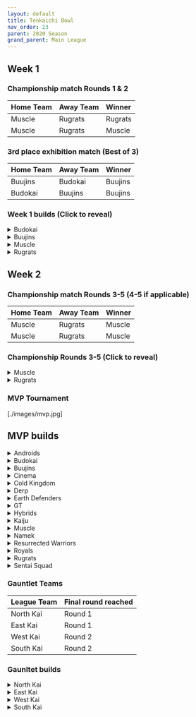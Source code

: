 ```yaml
---
layout: default
title: Tenkaichi Bowl
nav_order: 23
parent: 2020 Season
grand_parent: Main League
---
```


## Week 1

### Championship match Rounds 1 & 2

|  Home Team            | Away Team        | Winner          |
| :---------------------| :----------------| :---------------|
|  Muscle               | Rugrats          | Rugrats         |
|  Muscle               | Rugrats          | Muscle         |

### 3rd place exhibition match (Best of 3)

|  Home Team            | Away Team        | Winner          |
| :---------------------| :----------------| :---------------|
| Buujins               | Budokai          | Buujins         |
| Budokai               | Buujins          | Buujins         |


### Week 1 builds (Click to reveal)

<details>
  <summary>Budokai</summary>

<br />
<br />Home Map: Planet Namek
<br />Music: Boss Battle Rock

* Nam (Costume 1)
   * Attack +2 Defense -1 (1)
   * Serious (1)
   * Quick Fast Attack (1)
   * Power of Rage (2)
   * Dende's Healing (2)
   * Trunks AI

* End Goku (SSJ) (Costume 2)
   * Super +1 (1)
   * Indignation (1)
   * Savior (1)
   * Style of the Strong (4)
   * Broly’s Ring (limiter)
   * Ginyu AI

* Kid Goku (Costume 1)
   * Attack +1 (1)
   * Fighting Spirit (1)
   * Quick Fast Attack (1)
   * Eternal Life (4)
   * Trunks AI

* Early Goku (Costume 4)
   * Defense +2 (2)
   * Savior (1)
   * Launch's Support (2)
   * Dende's Healing (2)
   * Tien AI

* Cyborg Tao (Costume 2)
   * Ki +2 Super -1 (1)
   * Serious (1)
   * Indignation (1)
   * Combo Master (1)
   * Light Body (1)
   * Power of Rage (2)
   * Ginyu AI


</details>

<details>
  <summary>Buujins</summary>
<br />
<br /> Home Map: Supreme Kai's World
<br />Music: Nanshan

* Super Buu
    * Attack +2 Defense -1 (1)
    * Serious! (1)
    * Quick Fast Attack (1)
    * Dende's Healing (2)
    * Master Throw (1)
    * Combo Master (1)
    * Trunks AI
 
* Kid Buu
    * Defense +3 Attack -1 (2)
    * Launch's Support (2)
    * Indignation! (1)
    * Fighting Spirit! (1)
    * Savior (1)
    * Tien AI
 
* Evil Buu
    * Defense +2 (2)
    * Dende's Healing (2)
    * Latent Energy! (1)
    * Serious! (1)
    * Fighting Spirit! (1)
    * Ginyu AI
 
* Majin Buu
    * Ki +2 Super -1 (1)
    * Savior (1)
    * Light Body (1)
    * Eternal Life (4)
    * Yajirobe AI
 
* Majuub
    * Attack +1 (1)
    * Latent Energy! (1)
    * Quick Fast Attack (1)
    * Launch's Support (2)
    * Indignation! (1)
    * Light Body (1)
    * Ginyu AI


</details>

<details>
  <summary>Muscle</summary>

<br />Home Map: Muscle Tower
<br />Music: Epic Boss Fight

* SSJ Trunks (Costume 2)
   * Attack +2 Def -1 (1)
   * Dende's Healing (2)
   * Serious (1)
   * Quick Fast Attack (1)
   * Latent Energy (1)
   * Combo Master (1)
   * Goku AI

* SSJ Broly
   * Super +2 Ki-1 (1)
   * Spiritual Control (3)
   * Kibito SEcret Art (2)
   * Light Body (1)
   * Goku AI

* Android 13
   * Attack +1 (1)
   * Dende's Healing (2)
   * Tension Up (2)
   * Serious (1)
   * Savior (1)
   * Goku AI

* Master Roshi (Black Outfit With Sunglasses-- I think it's costume 3)
   * Ki +2 Sup-1 (1)
   * Dragon Spirit (2)
   * Kibito Secret Art (2)
   * Savior (1)
   * Indignation (1)
   * Ginyu AI

* Bojack (Costume 2)
   * Def +3 Atk -1 (2)
   * Eternal Life (4)
   * Fighting Spirit (1)
   * Frieza AI

</details>

<details>
  <summary>Rugrats</summary>
<br />  
<br />Home Map: City Ruins
<br />Music: Nanga-F

Fusion OFF

* Cell Jr (costume 2)
   * Defense +3 Attack -1 (2)
   * Dende's Healing (2)
   * Launch's Support (2)
   * Fighting Spirit (1)
   * Krillin AI

* Arale (costume 2)
   * Attack +2 Defense -1 (1)
   * Latent Energy (1)
   * Serious (1)
   * Savior (1) 
   * Quick Fast Attack (1)
   * Launch's Support (2)
   * Yajirobe AI

* SSJ Goten (costume 1)
   * Attack +1 (1)
   * Indignation (1)
   * Dende's Healing (2)
   * Fighting Spirit (1)
   * Kibito's Secret Arts (2)
   * Broly's Ring (free)
   * Chiaotzu AI

* Saibaman (costume 2) 
   * Defense +2 Attack -1 (1) 
   * Latent Energy (1)
   * Power of Rage (2)
   * Serious (1) 
   * Light Body (1)
   * Quick Fast Attack (1)
   * Ginyu AI

* Base Kid Trunks (costume 2)
   * Ki +2 Super -1 (1)
   * Eternal Life (4)
   * Indignation (1)
   * Savior (1)
   * Broly's Ring (limiter)
   * Chiaotzu AI

</details>

## Week 2

### Championship match Rounds 3-5 (4-5 if applicable)

|  Home Team            | Away Team        | Winner          |
| :---------------------| :----------------| :---------------|
|  Muscle               | Rugrats           |  Muscle        |
|  Muscle               | Rugrats           |  Muscle        |

### Championship Rounds 3-5 (Click to reveal)

<details>
  <summary>Muscle</summary>

<br />Home Map: Muscle Tower
<br />Music: Epic Boss Fight

* Android 13
    * Attack +1 (1)
    * Dende's Healing (2)
    * Tension Up (2)
    * Serious (1)
    * Rising Fighting Spirit (1)
    * Goku AI


* SSJ Trunks (Costume 2) (Custom Slot 1)
    * Attack +2 Def -1 (1)
    * Dende's Healing (2)
    * Serious (1)
    * Quick Fast Attack (1)
    * Latent Energy (1)
    * Savior (1)
    * Goku AI

* SSJ Broly (Custom Slot 1)
    * Super +2 Ki-1 (1)
    * Spiritual Control (3)
    * Kibito Secret Art (2)
    * Light Body (1)
    * Goku AI

* Master Roshi (Black Outfit With Sunglasses-- I think it's costume 3)
    * Ki +2 Sup-1 (1)
    * Dragon Spirit (2)
    * Kibito Secret Art (2)
    * Savior (1)
    * Indignation (1)
    * Ginyu AI

* Bojack (Costume 2)
    * Def +3 Atk -1 (2)
    * Eternal Life (4)
    * Fighting Spirit (1)
    * Frieza AI


</details>

<details>
  <summary>Rugrats</summary>
<br />  
<br />Home Map: City Ruins
<br />Music: Nanga-F

Fusion ON

* Saibaman (costume 2) 
    * Defense +2 Attack -1 (1) 
    * Latent Energy (1)
    * Dragon Power (3)
    * Serious (1) 
    * Light Body (1)
    * Ginyu AI

* SSJ Goten (costume 1)
    * Attack +1 (1)
    * Indignation (1)
    * Dende's Healing (2)
    * Fighting Spirit (1)
    * Kibito's Secret Arts (2)
    * Chiaotzu AI

* Base Kid Trunks (costume 1)
    * Ki +2 Super -1 (1)
    * Indignation (1)
    * Dende's Healing (2)
    * Fighting Spirit (1)
    * Kibito's Secret Arts (2)
    * Broly's Ring (limiter)
    * Chiaotzu AI

* Cell Jr.
    * Defense +3 Attack -1 (2)
    * Eternal Life (4)
    * Light Body(1)
    * Trunks AI

* Arale (costume 2)
    * Attack +2 Defense -1 (1)
    * Latent Energy (1)
    * Serious (1)
    * Savior (1) 
    * Quick Fast Attack (1)
    * Launch's Support (2)
    * Yajirobe AI

</details>

### MVP Tournament

[./images/mvp.jpg]

## MVP builds
<details>
  <summary>Androids</summary>

* Cell (Perfect)
  * Costume 2
  * Ki +1 (1)
  * Halo (6)
  * Broly's Ring (Limiter)
  * Cell AI

</details>

<details>
  <summary>Budokai</summary>

* Kid Goku
  * Attack +1
  * Dragon Break
  * Vanishing Break
  * Gigantic Power
  * Trunks AI

</details>

<details>
  <summary>Buujins</summary>

* Evil Buu
  * Defense +2 (2)
  * Launch's Support (2)
  * Latent Energy! (1)
  * Serious! (1)
  * Fighting Spirit! (1)
  * Cell AI

</details>

<details>
  <summary>Cinema</summary>

* Fasha
  * Defense +2 (2)
  * Dende's Healing (2)
  * Light Body (1)
  * Serious! (1)
  * Quick Fast Attack (1)
  * Goku AI

</details>

<details>
  <summary>Cold Kingdom </summary>

* Cooler - Costume 2
  * Super +2 Ki -1(1)
  * Halo(4)
  * Launches Support(2)
  * Brolys Ring(Free)
  * Yajirobe AI

</details>

<details>
  <summary>Derp</summary>

* Hercule
  * Super +2 Ki -1 (1)
  * Indignation (1)
  * Launch Support (2)
  * Power of Rage (2)
  * Aura Charge - Green (1)
  * Tien AI

</details>

<details>
  <summary>Earth Defenders</summary>

* SSJ1 Mid Vegeta
  * Attack +2 Defense -1 (1)
  * Dende's Healing (2)
  * Rising Fighting Spirit (1)
  * Dragon Power (3)
  * Limiter (Free)
  * Trunks AI

</details>

<details>
  <summary>GT</summary>

* Super Baby 1 ((((Costume 2))))
  * Attack +2/Defense-1 (1)
  * Quick Fast Attack (1)
  * Serious (1)
  * Eternal Life (4)
  * AI - Piccolo

</details>

<details>
  <summary>Hybrids</summary>

* Ultimate Gohan
  * Attack +2 Defense -1 (1)
  * Serious (1)
  * Quick Fast Attack (1)
  * Eternal Life (4)
  * Majin Buu Ai

</details>

<details>
  <summary>Kaiju</summary>

* Bardock
  * Attack +2 Defense -1 (1)
  * Serious (1)
  * Rising Fighting Spirit (1)
  * Quick Fast Attack (1)
  * Combo Master (1)
  * Dende's Healing (2)
  * Majin Buu Ai

</details>

<details>
  <summary>Muscle</summary>

* SSJ Trunks (Costume 2)
  * Ki +2 Super -1 (1)
  * Rising Fighting Spirit (1)
  * Launch's Support (2)
  * Indignation (1)
  * Fighting Spirit (1)
  * Master Blast (1)
  * Vegeta AI

</details>

<details>
  <summary>Namek</summary>

* Nuova
  * Ki+2, Super-1(1)
  * Gigantic Power (2)
  * Miracle Sparking (3)
  * Aura Change-Ultimate 4 (1)
  * Frieza ai

</details>

<details>
  <summary>Resurrected Warriors</summary>

* END VEGETA SSJ
  * Costume 2
  * Kibito Secret Art (2)
  * Battle Control (1)
  * Proof of Friendship (1)
  * Draconic Aura (3)
  * Chiaotzu AI

</details>

<details>
  <summary>Royals</summary>

* Majin Vegeta
  * Attack +2 Defense -1 (1)
  * Rising Fighting Spirit (1)
  * Serious (1)
  * Light Body (1)
  * Dragon Power (3)
  * Chiaotzu AI

</details>

<details>
  <summary>Rugrats</summary>

* Base Kid Trunks (Costume 2)
  * Super +2 Ki -1 (1)
  * Launchs Support (2)
  * Fighting Spirit (1)
  * Dragon Spirit (2)
  * Indignation (1)
  * Broly’s Ring (limiter)
  * Chiaotzu AI
  
</details>

<details>
  <summary>Sentai Squad</summary>

* Saiyawoman
  * [Costume 2]
  * Defense +2 (2)
  * Power of Rage (2)
  * Launch's Support (2)
  * Indignation (1)
  * Cell AI

</details>

### Gauntlet Teams

|  League Team          | Final round reached|
| :---------------------| :----------------| 
| North Kai             | Round 1          | 
| East Kai              | Round 1          | 
| West Kai              | Round 2          | 
| South Kai             | Round 2          | 

### Gaunltet builds

<details>
  <summary>North Kai</summary>

* Bardock
  * Attack +2 Defense -1 (1)
  * Serious (1)
  * Quick Fast Attack (1)
  * Combo Master (1)
  * Indignation (1)
  * Light Body (1)
  * Dende's Healing (2)
  * Majin Buu AI

* End Goku (Super Saiyan)
  * Ki +1 (1)
  * Savior (1)
  * Launch's Support (2)
  * Style of the Strong (4)
  * Broly's RIng (Limiter)
  * Chiaotzu AI

* Majin Vegeta
  * Super +1 (1)
  * Savior (1)
  * Kibito's Secret Art (2)
  * Eternal Life (4)
  * Chiaotzu AI

* 17
  * Super +2 Ki -1 (1)
  * Medical Machine (7)
  * Chiaotzu AI

* Cell (Perfect Form)
  * Costume 2 
  * Attack +1 (1)
  * Serious (1)
  * Indignation (1)
  * FIghting Spirit (1)
  * Dende's Healing (2)
  * Master Roshi's Training (2)
  * Broly's Ring (Limiter)
  * Cell AI

Order -- 

* Rounds 1, 2, and 4
  * Bardock
  * Endku
  * MV
  * 17
  * Cell

* Round 3
  * Bardock
  * MV
  * Cell
  * End
  * 17
</details>

<details>
  <summary>East Kai</summary>

* Garlic Jr. (Base Form)
  * Defense +2 Attack -1
  * Launch Support
  * Fighting Spirit
  * Eternal Life
  * Tien AI

* Hercule
  * Super +1
  * Indignation
  * Fighting Spirit
  * Launch Support
  * Power of Rage
  * Savior
  * Tien AI

* Super Baby
  * Defense +3 Attack -1
  * Dende's Healing
  * Master Roshi's Training
  * Serious
  * Latent Energy
  * Piccolo AI

* SS Broly (Custom Slot 2)
  * Super +2 Ki -1
  * Spiritual Control
  * Kibito Secret Art
  * Light Body
  * Savior
  * Goku AI

* SS Trunks (Custom Slot 3)
  * Attack +2 Defense -1
  * Dende's Healing
  * Serious
  * Quick Fast Attacks
  * Latent Energy
  * Light Body
  * Broly's Ring
  * Goku AI

Order - 

* Rounds 1, 3, & 4:
  * Trunks
  * Garlic Jr.
  * Hercule
  * Broly
  * Baby

* Round 2
  * Trunks
  * Broly
  * Hercule
  * Garlic
  * Baby
</details>

<details>
  <summary>West Kai</summary>

* Late Piccolo:
  * Attack +2 Defense -1 (1)
  * Serious (1)
  * Indignation (1)
  * Quick Fast Attack (1)
  * Eternal Life (4)
  * Chiaotzu Ai

* Nuova:
  * Super +1 (1)
  * Indignation (1)
  * Fighting Spirit (1)
  * Launch's Support (2)
  * High Tension (3)
  * Tien Ai

* Mid Vegeta:
  * Attack +1 (1)
  * Serious (1)
  * Quick Fast Attack (1)
  * Dende's Healing (2)
  * Dragon Power (3)
  * Limiter (free)
  * Trunks Ai

* SSj2 Teen Gohan (Shatter the limit):
  * Super +2 Ki -1 (1)
  * Light Body (1)
  * Savior (1)
  * Kibito's Secret Art (2)
  * Chiaotzu Ai

* Evil Buu:
  * Defense +2 (2)
  * Roshi's Training (2)
  * Dende's Healing (2)
  * Latent Energy (1)
  * Fighting Spirit (1)
  * Cell Ai

Order -- 

* Rounds 1 & 4 
    * Late Piccolo
    * Nuova
    * Mid Vegeta
    * SSj2 Teen Gohan
    * Evil Buu


* Round 2:
  * Mid Vegeta
  * Nuova
  * SSj2 Teen Gohan
  * Evil Buu
  * Late Piccolo

* Round 3:
  * Late Piccolo
  * SSj2 Teen Gohan
  * Nuova
  * Mid Vegeta
  * Evil Buu

</details>

<details>
  <summary>South Kai</summary>


* SSJ End Vegeta
  * Attack +1 (1) 
  * Dendes Healing (2)
  * Launch's Support (2)
  * Fighting Spirit (1) 
  * Light Body (1)
  * Quick Fast Attack (1)
  * Chiaotzu Ai

* Arale (costume 2)
  * Attack +2 Defense -1 (1)
  * Latent Energy (1)
  * Serious (1)
  * Savior (1) 
  * Quick Fast Attack (1)
  * Tension Up (2)
  * Light Body (1)
  * Yajirobe AI

* Base Kid Trunks (costume 1)
  * Ki +2 Super -1 (1)
  * Dende's Healing (2)
  * Master Roshi's Training (2) 
  * Indignation (1) 
  * Serious (1)
  * Combo Master (1)
  * Broly's Ring (limiter)
  * Chaiotzu AI

* Saiyawoman (Costume 2)
  * Defense +2 (2)
  * Power of Rage (2)
  * Eternal Life (4)
  * Cell AI

* First Form Cooler - Costume 2
  * Ki +1 (1) 
  * Indignation (1) 
  * Savior (1) 
  * Launch's Support(2)
  * Kibito Secret Art (2)
  * Exqusite Skill (1)
  * Limiter(Free)
  * Yajirobe AI

Order -- 

* Rounds 1 & 4 
    * SSJ End Vegeta
    * Arale 
    * Base Kid Trunks 
    * Saiyawoman 
    * First Form Cooler

* Round 2 Lineup vs Team Fusion:
  * Saiyawoman
  * Arale
  * SSJ End Vegeta
  * Base Kid Trunks
  * First Form Cooler

* Round 3 Lineup vs Team OP:

  * Base Kid Trunks
  * First Form Cooler
  * SSJ End Vegeta
  * Saiyawoman
  * Arale

</details>
